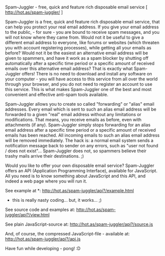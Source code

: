 Spam-Juggler - free, quick and feature rich disposable email service
[ http://hot.as/spam-juggler/ ]

Spam-Juggler is a free, quick and feature rich disposable email service,
that can help you protect your real email address. If you give your email
address to the public, - for sure - you are bound to receive spam messages,
and you will not know where they came from. Would not it be useful to give
a different email address to everyone, like forums or websites (which
threaten you with account registering processes), while getting all your
emails as before? Would not it be the easiest an alternative email address
will be given to spammers, and have it work as a spam blocker by shutting off
automatically after a specific time period or a specific amount of received
emails over this alternative email address? That is exactly what Spam-Juggler
offers! There is no need to download and install any software on your
computer - you will have access to this service from all over the world through
your browser, and you do not need to register an account to use this service.
This is what makes Spam-Juggler one of the best and most convenient and effective
anti-spam tools available.

Spam-Juggler allows you to create so called "forwarding" or "alias" email
addresses. Every email which is sent to such an alias email address will
be forwarded to a given "real" email address without any limitations or
modifications. That means, you receive emails as before, even with
attachments (if any). Spam-Juggler simply stops forwarding for an alias
email address after a specific time period or a specific amount of received
emails has been reached. All incoming emails to such an alias email address
will be removed immediately. The hack is: a normal email system sends a
notification message back to sender on any errors, such as "user not found /
does not exist"... Spam-Juggler does not, so spammers believe their trashy
mails arrive their destinations. ;)

Would you like to offer your own disposable email service?
Spam-Juggler offers an API (Application Programming Interface), available
for JavaScript. All you need is to know something about JavaScript and
this API, and indeed a web page where you will run it.

See example at *:
http://hot.as/spam-juggler/api?/example.html
* this is really nasty coding... but, it works... ;)

See source code and examples at:
http://hot.as/spam-juggler/api?/view.html

See plain JavaScript-source at:
http://hot.as/spam-juggler/api?/source.js

And, of course, the compressed JavaScript-file - available at:
http://hot.as/spam-juggler/api?/api.js

Have fun while developing - pong! :D
